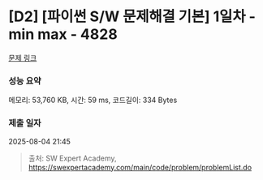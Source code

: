 # [D2] [파이썬 S/W 문제해결 기본] 1일차 - min max - 4828 

[문제 링크](https://swexpertacademy.com/main/code/problem/problemDetail.do?contestProbId=AWTLQZwKon4DFAVT) 

### 성능 요약

메모리: 53,760 KB, 시간: 59 ms, 코드길이: 334 Bytes

### 제출 일자

2025-08-04 21:45



> 출처: SW Expert Academy, https://swexpertacademy.com/main/code/problem/problemList.do